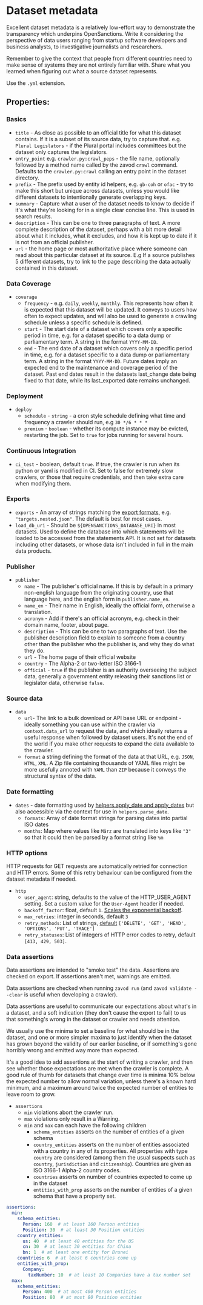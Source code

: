 # Dataset metadata

Excellent dataset metadata is a relatively low-effort way to demonstrate the transparency which underpins OpenSanctions. Write it considering the perspective of data users ranging from startup software developers and business analysts, to investigative journalists and researchers.

Remember to give the context that people from different countries need to make sense of systems they are not entirely familiar with. Share what you learned when figuring out what a source dataset represents.

Use the `.yml` extension.

## Properties:

### Basics

- `title` - As close as possible to an official title for what this dataset contains. If it is a subset of its source data, try to capture that. e.g. `Plural Legislators` - if the Plural portal includes committees but the dataset only captures the legislators.
- `entry_point` e.g. `crawler.py:crawl_peps` - the file name, optionally followed by a method name called by the zavod `crawl` command. Defaults to the `crawler.py:crawl` calling an entry point in the dataset directory.
- `prefix` - The prefix used by entity id helpers, e.g. `gb-coh` or `ofac` - try to make this short but unique across datasets, unless you would like different datasets to intentionally generate overlapping keys.
- `summary` - Capture what a user of the dataset needs to know to decide if it's what they're looking for in a single clear concise line. This is used in search results.
- `description` - This can be one to three paragraphs of text. A more complete description of the dataset, perhaps with a bit more detail about what it includes, what it excludes, and how it is kept up to date if it is not from an official publisher.
- `url` - the home page or most authoritative place where someone can read about this particular dataset at its source. E.g If a source publishes 5 different datasets, try to link to the page describing the data actually contained in this dataset.

### Data Coverage

- `coverage`
    - `frequency` - e.g. `daily`, `weekly`, `monthly`. This represents how often it is expected that this dataset will be updated. It conveys to users how often to expect updates, and will also be used to generate a crawling schedule unless a specific schedule is defined.
    - `start` - The start date of a dataset which covers only a specific period in time, e.g. for a dataset specific to a data dump or parliamentary term. A string in the format `YYYY-MM-DD`.
    - `end` - The end date of a dataset which covers only a specific period in time, e.g. for a dataset specific to a data dump or parliamentary term. A string in the format `YYYY-MM-DD`. Future dates imply an expected end to the maintenance and coverage period of the dataset. Past end dates result in the datasets last_change date being fixed to that date, while its last_exported date remains unchanged.

### Deployment

- `deploy`
    - `schedule` - `string` - a cron style schedule defining what time and frequency a crawler should run, e.g `30 */6 * * *`
    - `premium` - `boolean` - whether its compute instance may be evicted, restarting the job. Set to `true` for jobs running for several hours.

### Continuous Integration

- `ci_test` - boolean, default `true`. If true, the crawler is run when its python or yaml is modified in CI. Set to false for extremely slow crawlers, or those that require credentials, and then take extra care when modifying them.

### Exports

- `exports` - An array of strings matching the [export formats](https://www.opensanctions.org/docs/bulk/), e.g. `"targets.nested.json"`. The default is best for most cases.
- `load_db_uri` - Should be `${OPENSANCTIONS_DATABASE_URI}` in most datasets. Used to define the database into which statements will be loaded to be accessed from the statements API. It is not set for datasets including other datasets, or whose data isn't included in full in the main data products.

### Publisher

- `publisher`
    - `name` - The publisher's official name. If this is by default in a primary non-english language from the originating country, use that language here, and the english form in `publisher.name_en`.
    - `name_en` - Their name in English, ideally the official form, otherwise a translation.
    - `acronym` - Add if there's an official acronym, e.g. check in their domain name, footer, about page.
    - `description` - This can be one to two paragraphs of text. Use the publisher description field to explain to someone from a country other than the publisher who the publisher is, and why they do what they do. 
    - `url` - The home page of their official website
    - `country` - The Alpha-2 or two-letter ISO 3166-1 
    - `official` - `true` if the publisher is an authority overseeing the subject data, generally a government entity releasing their sanctions list or legislator data, otherwise `false`.

### Source data

- `data`
    - `url`- The link to a bulk download or API base URL or endpoint - ideally something you can use within the crawler via `context.data_url` to request the data, and which ideally returns a useful response when followed by dataset users. It's not the end of the world if you make other requests to expand the data available to the crawler.
    - `format` a string defining the format of the data at that URL, e.g. `JSON`, `HTML`, `XML`. A Zip file containing thousands of YAML files might be more usefully annoted with `YAML` than `ZIP` because it conveys the structural syntax of the data.

### Date formatting

- `dates` - date formatting used by [helpers.apply_date and apply_dates](helpers.md#zavod.helpers.apply_date) but also accessible via the context for use in `helpers.parse_date`.
  - `formats`: Array of date format strings for parsing dates into partial ISO dates
  - `months`: Map where values like `März` are translated into keys like `"3"` so that it could then be parsed by a format string like `%m`

### HTTP options

HTTP requests for GET requests are automatically retried for connection and HTTP errors. Some of this retry behaviour can be configured from the dataset metadata if needed.

- `http`
    - `user_agent`: string, defaults to the value of the HTTP_USER_AGENT setting. Set a custom value for the `User-Agent` header if needed.
    - `backoff_factor`: float, default `1`. [Scales the exponential backoff](https://urllib3.readthedocs.io/en/stable/reference/urllib3.util.html#urllib3.util.Retry.DEFAULT_ALLOWED_METHODS:~:text=with%20None.-,backoff_factor,-(float)%20%E2%80%93).
    - `max_retries`: integer in seconds, default `3`
    - `retry_methods`: List of strings, [default](https://urllib3.readthedocs.io/en/stable/reference/urllib3.util.html#urllib3.util.Retry.DEFAULT_ALLOWED_METHODS) `['DELETE', 'GET', 'HEAD', 'OPTIONS', 'PUT', 'TRACE']`
    - `retry_statuses`: List of integers of HTTP error codes to retry, default `[413, 429, 503]`.
  
### Data assertions

Data assertions are intended to "smoke test" the data. Assertions are checked on export. If assertions aren't met, warnings are emitted.

Data assertions are checked when running `zavod run` (and `zavod validate --clear` is useful when developing a crawler).

Data assertions are useful to communicate our expectations about what's in a dataset, and a soft indication (they don't cause the export to fail) to us that something's wrong in the dataset or crawler and needs attention.

We usually use the minima to set a baseline for what should be in the dataset, and one or more simpler maxima to just identify when the dataset has grown beyond the validity of our earlier baseline, or if something's gone horribly wrong and emitted way more than expected.

It's a good idea to add assertions at the start of writing a crawler, and then see whether those expectations are met when the crawler is complete. A good rule of thumb for datasets that change over time is minima 10% below the expected number to allow normal variation, unless there's a known hard minimum, and a maximum around twice the expected number of entities to leave room to grow.

- `assertions`
  - `min` violations abort the crawler run.
  - `max` violations only result in a Warning.
  - `min` and `max` can each have the following children
    - `schema_entities` asserts on the number of entities of a given schema
    - `country_entities` asserts on the number of entities associated with a country in any of its properties. All properties with type `country` are considered (among them the usual suspects such as `country`, `jurisdiction` and `citizenship`). Countries are given as ISO 3166-1 Alpha-2 country codes.
    - `countries` asserts on number of countries expected to come up in the dataset
    - `entities_with_prop` asserts on the number of entities of a given schema that have a property set.


```yaml
assertions:
  min:
    schema_entities:
      Person: 160  # at least 160 Person entities 
      Position: 30  # at least 30 Position entities
    country_entities:
      us: 40  # at least 40 entities for the US
      cn: 30  # at least 30 entities for China
      bn: 1  # at least one entity for Brunei
    countries: 6  # at least 6 countries come up
    entities_with_prop:
      Company:
        taxNumber: 10  # at least 10 Companies have a tax number set
  max:
    schema_entities:
      Person: 400  # at most 400 Person entities
      Position: 80  # at most 80 Position entities
```
